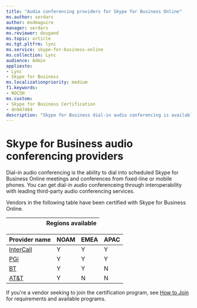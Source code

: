 ```yaml
---
title: "Audio conferencing providers for Skype for Business Online"
ms.author: serdars
author: msdmaguire
manager: serdars
ms.reviewer: dougand
ms.topic: article
ms.tgt.pltfrm: lync
ms.service: skype-for-business-online
ms.collection: Lync
audience: Admin
appliesto:
- Lync
- Skype for Business 
ms.localizationpriority: medium
f1.keywords:
- NOCSH
ms.custom:
- Skype for Business Certification
- dn947484
description: "Skype for Business dial-in audio conferencing is available through third-party audio conferencing services."
---
```


# Skype for Business audio conferencing providers

Dial-in audio conferencing is the ability to dial into scheduled Skype for Business Online meetings and conferences from fixed-line or mobile phones. You can get dial-in audio conferenceing through interoperability with leading third-party audio conferencing services.

Vendors in the following table have been certified with Skype for Business Online.

|&nbsp;|&nbsp;|&nbsp;|&nbsp;|&nbsp;|Regions available|
|---|---|---|---|---|---|

|Provider name|NOAM|EMEA|APAC|
|---|---|---|---|
|[InterCall](http://www.intercall.com/services/unified-communication/office365-lyncOnline.php)|Y|Y|Y|
|[PGi](http://www.pgi.com/products/microsoft-lync-online/)|Y|Y|Y|
[BT](http://www.btconferencing.com)|Y|Y|N|
|[AT&T](https://www.business.att.com/)|Y|N|N|

If you're a vendor seeking to join the certification program, see [How to Join](how-to-join.md) for requirements and available programs.
